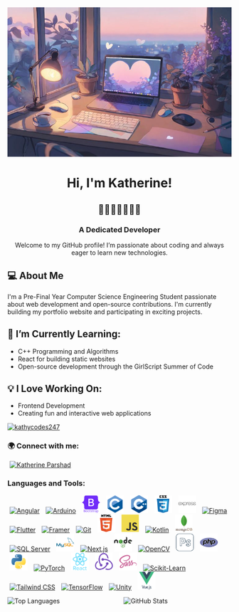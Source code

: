 <img src="banner.jpg" width="1280" alt="Banner" />
<h1 align="center">Hi, I'm Katherine!</h1>
<h2 align="center">👩🏻‍💻📓✍🏻💡</h2>
<h3 align="center">A Dedicated Developer</h3>

<p align="center">
    Welcome to my GitHub profile! I’m passionate about coding and always eager to learn new technologies.
</p>

 <h2>💻 About Me</h2>
        <p>I'm a Pre-Final Year Computer Science Engineering Student passionate about web development and open-source contributions. I'm currently building my portfolio website and participating in exciting projects.</p>

<h2>🌱 I’m Currently Learning:</h2>
        <ul>
            <li>C++ Programming and Algorithms</li>
            <li>React for building static websites</li>
            <li>Open-source development through the GirlScript Summer of Code</li>
        </ul>

 <h2>💡 I Love Working On:</h2>
        <ul>
            <li>Frontend Development</li>
            <li>Creating fun and interactive web applications</li>
 </ul>

<p align="left">
    <a href="https://github.com/ryo-ma/github-profile-trophy">
        <img src="https://github-profile-trophy.vercel.app/?username=kathycodes247" alt="kathycodes247" />
    </a>
</p>

<h3 align="left">🌍 Connect with me:</h3>
<p align="left">
    <a href="https://linkedin.com/in/katherine-parshad" target="_blank" style="padding: 5px;">
        <img align="center" src="https://raw.githubusercontent.com/rahuldkjain/github-profile-readme-generator/master/src/images/icons/Social/linked-in-alt.svg" alt="Katherine Parshad" height="30" width="40" />
    </a>
</p>

<h3 align="left">Languages and Tools:</h3>
<p align="left">
    <a href="https://angular.io" target="_blank" rel="noreferrer" style="padding: 5px;"><img src="https://angular.io/assets/images/logos/angular/angular.svg" alt="Angular" width="40" height="40"/></a>
    <a href="https://www.arduino.cc/" target="_blank" rel="noreferrer" style="padding: 5px;"><img src="https://cdn.worldvectorlogo.com/logos/arduino-1.svg" alt="Arduino" width="40" height="40"/></a>
    <a href="https://getbootstrap.com" target="_blank" rel="noreferrer" style="padding: 5px;"><img src="https://raw.githubusercontent.com/devicons/devicon/master/icons/bootstrap/bootstrap-plain-wordmark.svg" alt="Bootstrap" width="40" height="40"/></a>
    <a href="https://www.cprogramming.com/" target="_blank" rel="noreferrer" style="padding: 5px;"><img src="https://raw.githubusercontent.com/devicons/devicon/master/icons/c/c-original.svg" alt="C" width="40" height="40"/></a>
    <a href="https://www.w3schools.com/cpp/" target="_blank" rel="noreferrer" style="padding: 5px;"><img src="https://raw.githubusercontent.com/devicons/devicon/master/icons/cplusplus/cplusplus-original.svg" alt="C++" width="40" height="40"/></a>
    <a href="https://www.w3schools.com/css/" target="_blank" rel="noreferrer" style="padding: 5px;"><img src="https://raw.githubusercontent.com/devicons/devicon/master/icons/css3/css3-original-wordmark.svg" alt="CSS3" width="40" height="40"/></a>
    <a href="https://expressjs.com" target="_blank" rel="noreferrer" style="padding: 5px;"><img src="https://raw.githubusercontent.com/devicons/devicon/master/icons/express/express-original-wordmark.svg" alt="Express" width="40" height="40"/></a>
    <a href="https://www.figma.com/" target="_blank" rel="noreferrer" style="padding: 5px;"><img src="https://www.vectorlogo.zone/logos/figma/figma-icon.svg" alt="Figma" width="40" height="40"/></a>
    <a href="https://flutter.dev" target="_blank" rel="noreferrer" style="padding: 5px;"><img src="https://www.vectorlogo.zone/logos/flutterio/flutterio-icon.svg" alt="Flutter" width="40" height="40"/></a>
    <a href="https://www.framer.com/" target="_blank" rel="noreferrer" style="padding: 5px;"><img src="https://www.vectorlogo.zone/logos/framer/framer-icon.svg" alt="Framer" width="40" height="40"/></a>
    <a href="https://git-scm.com/" target="_blank" rel="noreferrer" style="padding: 5px;"><img src="https://www.vectorlogo.zone/logos/git-scm/git-scm-icon.svg" alt="Git" width="40" height="40"/></a>
    <a href="https://www.w3.org/html/" target="_blank" rel="noreferrer" style="padding: 5px;"><img src="https://raw.githubusercontent.com/devicons/devicon/master/icons/html5/html5-original-wordmark.svg" alt="HTML5" width="40" height="40"/></a>
    <a href="https://developer.mozilla.org/en-US/docs/Web/JavaScript" target="_blank" rel="noreferrer" style="padding: 5px;"><img src="https://raw.githubusercontent.com/devicons/devicon/master/icons/javascript/javascript-original.svg" alt="JavaScript" width="40" height="40"/></a>
    <a href="https://kotlinlang.org" target="_blank" rel="noreferrer" style="padding: 5px;"><img src="https://www.vectorlogo.zone/logos/kotlinlang/kotlinlang-icon.svg" alt="Kotlin" width="40" height="40"/></a>
    <a href="https://www.mongodb.com/" target="_blank" rel="noreferrer" style="padding: 5px;"><img src="https://raw.githubusercontent.com/devicons/devicon/master/icons/mongodb/mongodb-original-wordmark.svg" alt="MongoDB" width="40" height="40"/></a>
    <a href="https://www.microsoft.com/en-us/sql-server" target="_blank" rel="noreferrer" style="padding: 5px;"><img src="https://www.svgrepo.com/show/303229/microsoft-sql-server-logo.svg" alt="SQL Server" width="40" height="40"/></a>
    <a href="https://www.mysql.com/" target="_blank" rel="noreferrer" style="padding: 5px;"><img src="https://raw.githubusercontent.com/devicons/devicon/master/icons/mysql/mysql-original-wordmark.svg" alt="MySQL" width="40" height="40"/></a>
    <a href="https://nextjs.org/" target="_blank" rel="noreferrer" style="padding: 5px;"><img src="https://cdn.worldvectorlogo.com/logos/nextjs-2.svg" alt="Next.js" width="40" height="40"/></a>
    <a href="https://nodejs.org" target="_blank" rel="noreferrer" style="padding: 5px;"><img src="https://raw.githubusercontent.com/devicons/devicon/master/icons/nodejs/nodejs-original-wordmark.svg" alt="Node.js" width="40" height="40"/></a>
    <a href="https://opencv.org/" target="_blank" rel="noreferrer" style="padding: 5px;"><img src="https://www.vectorlogo.zone/logos/opencv/opencv-icon.svg" alt="OpenCV" width="40" height="40"/></a>
    <a href="https://www.photoshop.com/en" target="_blank" rel="noreferrer" style="padding: 5px;"><img src="https://raw.githubusercontent.com/devicons/devicon/master/icons/photoshop/photoshop-line.svg" alt="Photoshop" width="40" height="40"/></a>
    <a href="https://www.php.net" target="_blank" rel="noreferrer" style="padding: 5px;"><img src="https://raw.githubusercontent.com/devicons/devicon/master/icons/php/php-original.svg" alt="PHP" width="40" height="40"/></a>
    <a href="https://www.python.org" target="_blank" rel="noreferrer" style="padding: 5px;"><img src="https://raw.githubusercontent.com/devicons/devicon/master/icons/python/python-original.svg" alt="Python" width="40" height="40"/></a>
    <a href="https://pytorch.org/" target="_blank" rel="noreferrer" style="padding: 5px;"><img src="https://www.vectorlogo.zone/logos/pytorch/pytorch-icon.svg" alt="PyTorch" width="40" height="40"/></a>
    <a href="https://reactjs.org/" target="_blank" rel="noreferrer" style="padding: 5px;"><img src="https://raw.githubusercontent.com/devicons/devicon/master/icons/react/react-original-wordmark.svg" alt="React" width="40" height="40"/></a>
    <a href="https://redux.js.org" target="_blank" rel="noreferrer" style="padding: 5px;"><img src="https://raw.githubusercontent.com/devicons/devicon/master/icons/redux/redux-original.svg" alt="Redux" width="40" height="40"/></a>
    <a href="https://sass-lang.com" target="_blank" rel="noreferrer" style="padding: 5px;"><img src="https://raw.githubusercontent.com/devicons/devicon/master/icons/sass/sass-original.svg" alt="Sass" width="40" height="40"/></a>
    <a href="https://scikit-learn.org/" target="_blank" rel="noreferrer" style="padding: 5px;"><img src="https://upload.wikimedia.org/wikipedia/commons/0/05/Scikit_learn_logo_small.svg" alt="Scikit-Learn" width="40" height="40"/></a>
    <a href="https://tailwindcss.com/" target="_blank" rel="noreferrer" style="padding: 5px;"><img src="https://www.vectorlogo.zone/logos/tailwindcss/tailwindcss-icon.svg" alt="Tailwind CSS" width="40" height="40"/></a>
    <a href="https://www.tensorflow.org" target="_blank" rel="noreferrer" style="padding: 5px;"><img src="https://www.vectorlogo.zone/logos/tensorflow/tensorflow-icon.svg" alt="TensorFlow" width="40" height="40"/></a>
    <a href="https://unity.com/" target="_blank" rel="noreferrer" style="padding: 5px;"><img src="https://www.vectorlogo.zone/logos/unity3d/unity3d-icon.svg" alt="Unity" width="40" height="40"/></a>
    <a href="https://vuejs.org/" target="_blank" rel="noreferrer" style="padding: 5px;"><img src="https://raw.githubusercontent.com/devicons/devicon/master/icons/vuejs/vuejs-original-wordmark.svg" alt="Vue.js" width="40" height="40"/></a>
</p>

<p align="left">
    <img align="left" src="https://github-readme-stats.vercel.app/api/top-langs?username=kathycodes247&show_icons=true&locale=en&layout=compact" alt="Top Languages" />
</p>

<p align="center">
    <img src="https://github-readme-stats.vercel.app/api?username=kathycodes247&show_icons=true&locale=en" alt="GitHub Stats" />
</p>
